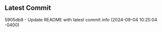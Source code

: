 
## Latest Commit
5905db8 - Update README with latest commit info (2024-09-04 10:25:04 -0400) <Yunxi-Zhou>
